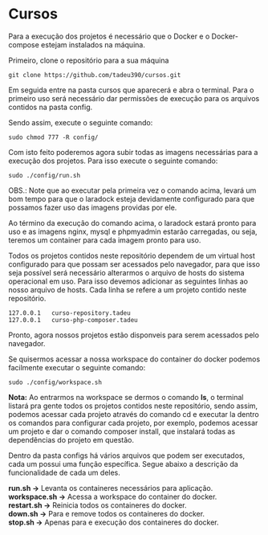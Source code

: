 # Cursos

Para a execução dos projetos é necessário que o Docker e o Docker-compose estejam instalados na máquina.

Primeiro, clone o repositório para a sua máquina

```
git clone https://github.com/tadeu390/cursos.git
```
Em seguida entre na pasta cursos que aparecerá e abra o terminal.
Para o primeiro uso será necessário dar permissões de execução para os arquivos contidos na pasta config.

Sendo assim, execute o seguinte comando:
```
sudo chmod 777 -R config/
```
Com isto feito poderemos agora subir todas as imagens necessárias para a execução dos projetos.
Para isso execute o seguinte comando:
```
sudo ./config/run.sh
```
OBS.: Note que ao executar pela primeira vez o comando acima, levará um bom tempo para que o laradock esteja devidamente configurado para que possamos fazer uso das imagens providas por ele.

Ao término da execução do comando acima, o laradock estará pronto para uso e as imagens nginx, mysql e phpmyadmin estarão carregadas, ou seja, teremos um container para cada imagem pronto para uso.

Todos os projetos contidos neste repositório dependem de um virtual host configurado para que possam ser acessados pelo navegador, para que isso seja possível será necessário alterarmos o arquivo de hosts do sistema operacional em uso.
Para isso devemos adicionar as seguintes linhas ao nosso arquivo de hosts. Cada linha se refere a um projeto contido neste repositório.
```
127.0.0.1	curso-repository.tadeu
127.0.0.1	curso-php-composer.tadeu
```
Pronto, agora nossos projetos estão disponveis para serem acessados pelo navegador.

Se quisermos acessar a nossa workspace do container do docker podemos facilmente executar o seguinte comando:
```
sudo ./config/workspace.sh
```
<b>Nota:</b> Ao entrarmos na workspace se dermos o comando <b>ls</b>, o terminal listará pra gente todos os projetos contidos neste repositório, sendo assim, podemos acessar cada projeto através do comando cd e executar la dentro os comandos para configurar cada projeto, por exemplo, podemos acessar um projeto e dar o comando composer install, que instalará todas as dependências do projeto em questão.

Dentro da pasta configs há vários arquivos que podem ser executados, cada um possui uma função específica. Segue abaixo a descrição da funcionalidade de cada um deles.

<b>run.sh -></b> Levanta os containeres necessários para aplicação.<br />
<b>workspace.sh -></b> Acessa a workspace do container do docker.<br />
<b>restart.sh -></b> Reinicia todos os containeres do docker.<br />
<b>down.sh -></b> Para e remove todos os containeres do docker.<br />
<b>stop.sh -></b> Apenas para e execução dos containeres do docker.<br />

